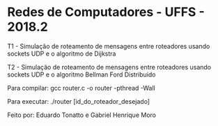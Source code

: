 # Redes de Computadores - UFFS - 2018.2

T1 - Simulação de roteamento de mensagens entre roteadores usando sockets UDP e o algoritmo de Dijkstra

T2 - Simulação de roteamento de mensagens entre roteadores usando sockets UDP e o algoritmo Bellman Ford Distribuído


Para compilar: gcc router.c -o router -pthread -Wall

Para executar: ./router [id_do_roteador_desejado]


Feito por: Eduardo Tonatto e Gabriel Henrique Moro
